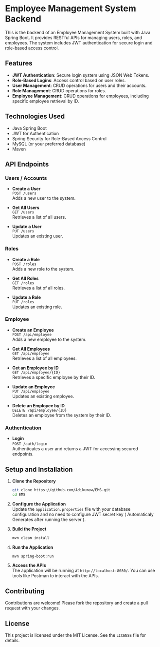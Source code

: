 # Employee Management System Backend

This is the backend of an Employee Management System built with Java Spring Boot. It provides RESTful APIs for managing users, roles, and employees. The system includes JWT authentication for secure login and role-based access control.

## Features

- **JWT Authentication**: Secure login system using JSON Web Tokens.
- **Role-Based Logins**: Access control based on user roles.
- **User Management**: CRUD operations for users and their accounts.
- **Role Management**: CRUD operations for roles.
- **Employee Management**: CRUD operations for employees, including specific employee retrieval by ID.

## Technologies Used

- Java Spring Boot
- JWT for Authentication
- Spring Security for Role-Based Access Control
- MySQL (or your preferred database)
- Maven

## API Endpoints

### Users / Accounts

- **Create a User**  
  `POST /users`  
  Adds a new user to the system.

- **Get All Users**  
  `GET /users`  
  Retrieves a list of all users.

- **Update a User**  
  `PUT /users`  
  Updates an existing user.

### Roles

- **Create a Role**  
  `POST /roles`  
  Adds a new role to the system.

- **Get All Roles**  
  `GET /roles`  
  Retrieves a list of all roles.

- **Update a Role**  
  `PUT /roles`  
  Updates an existing role.

### Employee

- **Create an Employee**  
  `POST /api/employee`  
  Adds a new employee to the system.

- **Get All Employees**  
  `GET /api/employee`  
  Retrieves a list of all employees.

- **Get an Employee by ID**  
  `GET /api/employee/{ID}`  
  Retrieves a specific employee by their ID.

- **Update an Employee**  
  `PUT /api/employee`  
  Updates an existing employee.

- **Delete an Employee by ID**  
  `DELETE /api/employee/{ID}`  
  Deletes an employee from the system by their ID.

### Authentication

- **Login**  
  `POST /auth/login`  
  Authenticates a user and returns a JWT for accessing secured endpoints.

## Setup and Installation

1. **Clone the Repository**  
   ```bash
   git clone https://github.com/Adikumaw/EMS.git
   cd EMS
   ```

2. **Configure the Application**  
   Update the `application.properties` file with your database configuration and no need to configure JWT secret key ( Automaticaly Generates after running the server ).

3. **Build the Project**  
   ```bash
   mvn clean install
   ```

4. **Run the Application**  
   ```bash
   mvn spring-boot:run
   ```

5. **Access the APIs**  
   The application will be running at `http://localhost:8080/`. You can use tools like Postman to interact with the APIs.

## Contributing

Contributions are welcome! Please fork the repository and create a pull request with your changes.

## License

This project is licensed under the MIT License. See the `LICENSE` file for details.
